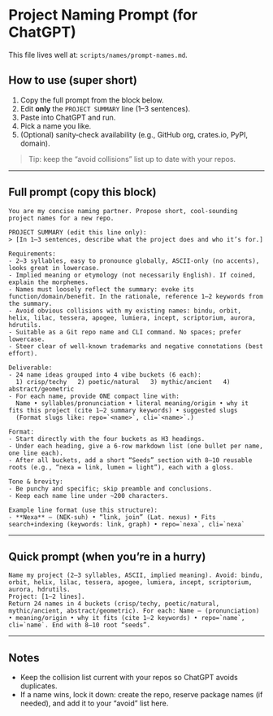 # Project Naming Prompt (for ChatGPT)

This file lives well at: `scripts/names/prompt-names.md`.

## How to use (super short)
1. Copy the full prompt from the block below.
2. Edit **only** the `PROJECT SUMMARY` line (1–3 sentences).
3. Paste into ChatGPT and run.
4. Pick a name you like.
5. (Optional) sanity‑check availability (e.g., GitHub org, crates.io, PyPI, domain).

> Tip: keep the “avoid collisions” list up to date with your repos.

---

## Full prompt (copy this block)
```text
You are my concise naming partner. Propose short, cool-sounding project names for a new repo.

PROJECT SUMMARY (edit this line only):
> [In 1–3 sentences, describe what the project does and who it’s for.]

Requirements:
- 2–3 syllables, easy to pronounce globally, ASCII-only (no accents), looks great in lowercase.
- Implied meaning or etymology (not necessarily English). If coined, explain the morphemes.
- Names must loosely reflect the summary: evoke its function/domain/benefit. In the rationale, reference 1–2 keywords from the summary.
- Avoid obvious collisions with my existing names: bindu, orbit, helix, lilac, tessera, apogee, lumiera, incept, scriptorium, aurora, hdrutils.
- Suitable as a Git repo name and CLI command. No spaces; prefer lowercase.
- Steer clear of well-known trademarks and negative connotations (best effort).

Deliverable:
- 24 name ideas grouped into 4 vibe buckets (6 each):
  1) crisp/techy   2) poetic/natural   3) mythic/ancient   4) abstract/geometric
- For each name, provide ONE compact line with:
  Name • syllables/pronunciation • literal meaning/origin • why it fits this project (cite 1–2 summary keywords) • suggested slugs
  (Format slugs like: repo=`<name>`, cli=`<name>`.)

Format:
- Start directly with the four buckets as H3 headings.
- Under each heading, give a 6-row markdown list (one bullet per name, one line each).
- After all buckets, add a short “Seeds” section with 8–10 reusable roots (e.g., “nexa = link, lumen = light”), each with a gloss.

Tone & brevity:
- Be punchy and specific; skip preamble and conclusions.
- Keep each name line under ~200 characters.

Example line format (use this structure):
- **Nexa** — (NEK-suh) • “link, join” (Lat. nexus) • Fits search+indexing (keywords: link, graph) • repo=`nexa`, cli=`nexa`
```

---

## Quick prompt (when you’re in a hurry)
```text
Name my project (2–3 syllables, ASCII, implied meaning). Avoid: bindu, orbit, helix, lilac, tessera, apogee, lumiera, incept, scriptorium, aurora, hdrutils.
Project: [1–2 lines].
Return 24 names in 4 buckets (crisp/techy, poetic/natural, mythic/ancient, abstract/geometric). For each: Name — (pronunciation) • meaning/origin • why it fits (cite 1–2 keywords) • repo=`name`, cli=`name`. End with 8–10 root “seeds”.
```

---

## Notes
- Keep the collision list current with your repos so ChatGPT avoids duplicates.
- If a name wins, lock it down: create the repo, reserve package names (if needed), and add it to your “avoid” list here.

